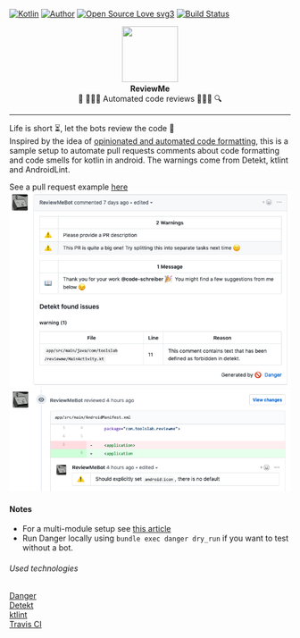 [![Kotlin](https://img.shields.io/badge/Kotlin-Yes%20Please-BB42B0.svg)]()
[![Author](https://img.shields.io/badge/Author-code--schreiber-1A237E.svg)](https://github.com/code-schreiber)
[![Open Source Love svg3](https://badges.frapsoft.com/os/v3/open-source.svg?v=103)](https://github.com/ellerbrock/open-source-badges/)
[![Build Status](https://travis-ci.org/code-schreiber/ReviewMe.svg?branch=master)](https://travis-ci.org/code-schreiber/ReviewMe) 
  
  
<p align="center">
 <img src='https://avatars2.githubusercontent.com/u/51477052' width='100' height='100'/>
 <br>
 <b>ReviewMe</b>
 <br>
 🔎 👩🏽‍💻️ Automated code reviews 👨🏽‍💻️ 🔍
</p>
  
___
Life is short ⏳, let the bots review the code 🤖  
Inspired by the idea of [opinionated and automated code formatting](https://www.thoughtworks.com/radar/techniques), 
this is a sample setup to automate pull requests comments about code formatting and code smells for kotlin in android.
The warnings come from Detekt, ktlint and AndroidLint.

See a pull request example [here](https://github.com/code-schreiber/ReviewMe/pull/1)
![Review comment](https://raw.githubusercontent.com/code-schreiber/ReviewMe/master/screenshots/Review%20comment.png)
![AndroidLint comment](https://raw.githubusercontent.com/code-schreiber/ReviewMe/master/screenshots/AndroidLint.png)

#### Notes
- For a multi-module setup see [this article](https://blog.bitrise.io/automating-code-review-tasks-for-multi-module-android-projects)
- Run Danger locally using `bundle exec danger dry_run` if you want to test without a bot.

###### Used technologies
[Danger](https://danger.systems)  
[Detekt](https://arturbosch.github.io/detekt/index.html)  
[ktlint](https://github.com/pinterest/ktlint)  
[Travis CI](https://travis-ci.org/code-schreiber/ReviewMe)  
